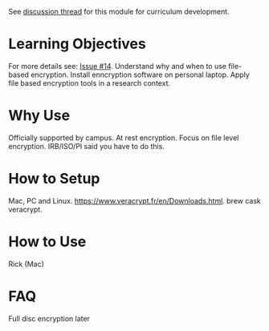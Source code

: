 See [discussion thread](https://github.com/dlab-berkeley/data-security-fundamentals/issues/9) for this module for curriculum development.

# Learning Objectives
For more details see: [Issue #14](https://github.com/dlab-berkeley/data-security-fundamentals/issues/14). 
Understand why and when to use file-based encryption. 
Install enncryption software on personal laptop. 
Apply file based encryption tools in a research context.  

# Why Use
Officially supported by campus. 
At rest encryption. 
Focus on file level encryption. 
IRB/ISO/PI said you have to do this.  

# How to Setup
Mac, PC and Linux. 
https://www.veracrypt.fr/en/Downloads.html. 
brew cask veracrypt. 

# How to Use
Rick (Mac) 

# FAQ
Full disc encryption later 
